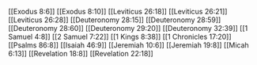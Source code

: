 [[Exodus 8:6]]
[[Exodus 8:10]]
[[Leviticus 26:18]]
[[Leviticus 26:21]]
[[Leviticus 26:28]]
[[Deuteronomy 28:15]]
[[Deuteronomy 28:59]]
[[Deuteronomy 28:60]]
[[Deuteronomy 29:20]]
[[Deuteronomy 32:39]]
[[1 Samuel 4:8]]
[[2 Samuel 7:22]]
[[1 Kings 8:38]]
[[1 Chronicles 17:20]]
[[Psalms 86:8]]
[[Isaiah 46:9]]
[[Jeremiah 10:6]]
[[Jeremiah 19:8]]
[[Micah 6:13]]
[[Revelation 18:8]]
[[Revelation 22:18]]
